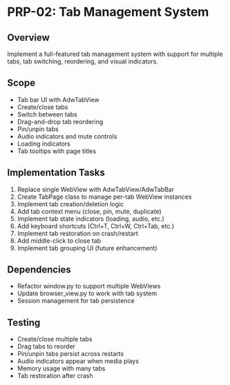 # PRP-02: Tab Management System

## Overview
Implement a full-featured tab management system with support for multiple tabs, tab switching, reordering, and visual indicators.

## Scope
- Tab bar UI with AdwTabView
- Create/close tabs
- Switch between tabs
- Drag-and-drop tab reordering
- Pin/unpin tabs
- Audio indicators and mute controls
- Loading indicators
- Tab tooltips with page titles

## Implementation Tasks
1. Replace single WebView with AdwTabView/AdwTabBar
2. Create TabPage class to manage per-tab WebView instances
3. Implement tab creation/deletion logic
4. Add tab context menu (close, pin, mute, duplicate)
5. Implement tab state indicators (loading, audio, etc.)
6. Add keyboard shortcuts (Ctrl+T, Ctrl+W, Ctrl+Tab, etc.)
7. Implement tab restoration on crash/restart
8. Add middle-click to close tab
9. Implement tab grouping UI (future enhancement)

## Dependencies
- Refactor window.py to support multiple WebViews
- Update browser_view.py to work with tab system
- Session management for tab persistence

## Testing
- Create/close multiple tabs
- Drag tabs to reorder
- Pin/unpin tabs persist across restarts
- Audio indicators appear when media plays
- Memory usage with many tabs
- Tab restoration after crash